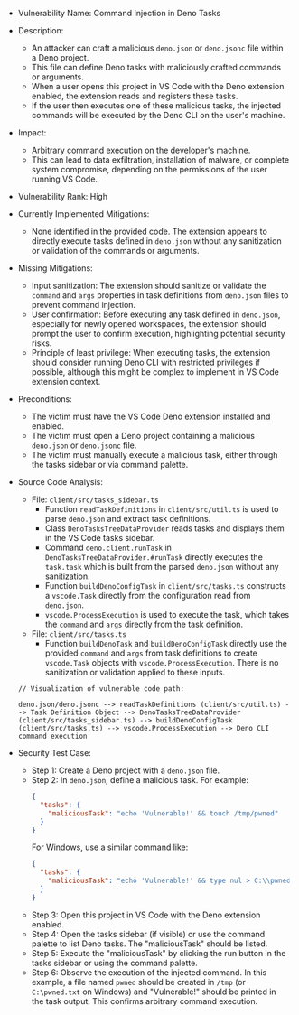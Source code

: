 - Vulnerability Name: Command Injection in Deno Tasks
- Description:
    - An attacker can craft a malicious `deno.json` or `deno.jsonc` file within a Deno project.
    - This file can define Deno tasks with maliciously crafted commands or arguments.
    - When a user opens this project in VS Code with the Deno extension enabled, the extension reads and registers these tasks.
    - If the user then executes one of these malicious tasks, the injected commands will be executed by the Deno CLI on the user's machine.
- Impact:
    - Arbitrary command execution on the developer's machine.
    - This can lead to data exfiltration, installation of malware, or complete system compromise, depending on the permissions of the user running VS Code.
- Vulnerability Rank: High
- Currently Implemented Mitigations:
    - None identified in the provided code. The extension appears to directly execute tasks defined in `deno.json` without any sanitization or validation of the commands or arguments.
- Missing Mitigations:
    - Input sanitization: The extension should sanitize or validate the `command` and `args` properties in task definitions from `deno.json` files to prevent command injection.
    - User confirmation: Before executing any task defined in `deno.json`, especially for newly opened workspaces, the extension should prompt the user to confirm execution, highlighting potential security risks.
    - Principle of least privilege: When executing tasks, the extension should consider running Deno CLI with restricted privileges if possible, although this might be complex to implement in VS Code extension context.
- Preconditions:
    - The victim must have the VS Code Deno extension installed and enabled.
    - The victim must open a Deno project containing a malicious `deno.json` or `deno.jsonc` file.
    - The victim must manually execute a malicious task, either through the tasks sidebar or via command palette.
- Source Code Analysis:
    - File: `client/src/tasks_sidebar.ts`
        - Function `readTaskDefinitions` in `client/src/util.ts` is used to parse `deno.json` and extract task definitions.
        - Class `DenoTasksTreeDataProvider` reads tasks and displays them in the VS Code tasks sidebar.
        - Command `deno.client.runTask` in `DenoTasksTreeDataProvider.#runTask` directly executes the `task.task` which is built from the parsed `deno.json` without any sanitization.
        - Function `buildDenoConfigTask` in `client/src/tasks.ts` constructs a `vscode.Task` directly from the configuration read from `deno.json`.
        - `vscode.ProcessExecution` is used to execute the task, which takes the `command` and `args` directly from the task definition.
    - File: `client/src/tasks.ts`
        - Function `buildDenoTask` and `buildDenoConfigTask` directly use the provided `command` and `args` from task definitions to create `vscode.Task` objects with `vscode.ProcessExecution`. There is no sanitization or validation applied to these inputs.

    ```
    // Visualization of vulnerable code path:

    deno.json/deno.jsonc --> readTaskDefinitions (client/src/util.ts) --> Task Definition Object --> DenoTasksTreeDataProvider (client/src/tasks_sidebar.ts) --> buildDenoConfigTask (client/src/tasks.ts) --> vscode.ProcessExecution --> Deno CLI command execution
    ```
- Security Test Case:
    - Step 1: Create a Deno project with a `deno.json` file.
    - Step 2: In `deno.json`, define a malicious task. For example:
        ```json
        {
          "tasks": {
            "maliciousTask": "echo 'Vulnerable!' && touch /tmp/pwned"
          }
        }
        ```
        For Windows, use a similar command like:
        ```json
        {
          "tasks": {
            "maliciousTask": "echo 'Vulnerable!' && type nul > C:\\pwned.txt"
          }
        }
        ```
    - Step 3: Open this project in VS Code with the Deno extension enabled.
    - Step 4: Open the tasks sidebar (if visible) or use the command palette to list Deno tasks. The "maliciousTask" should be listed.
    - Step 5: Execute the "maliciousTask" by clicking the run button in the tasks sidebar or using the command palette.
    - Step 6: Observe the execution of the injected command. In this example, a file named `pwned` should be created in `/tmp` (or `C:\pwned.txt` on Windows) and "Vulnerable!" should be printed in the task output. This confirms arbitrary command execution.
